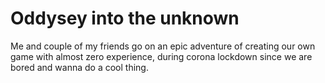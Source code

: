 # Oddysey into the unknown
Me and couple of my friends go on an epic adventure of creating our own game with almost zero experience, during corona lockdown since we are bored and wanna do a cool thing.
